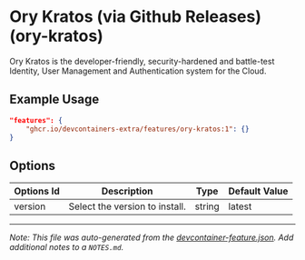 
# Ory Kratos (via Github Releases) (ory-kratos)

Ory Kratos is the developer-friendly, security-hardened and battle-test Identity, User Management and Authentication system for the Cloud.

## Example Usage

```json
"features": {
    "ghcr.io/devcontainers-extra/features/ory-kratos:1": {}
}
```

## Options

| Options Id | Description | Type | Default Value |
|-----|-----|-----|-----|
| version | Select the version to install. | string | latest |



---

_Note: This file was auto-generated from the [devcontainer-feature.json](devcontainer-feature.json).  Add additional notes to a `NOTES.md`._
